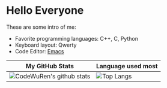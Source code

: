 # Hello Everyone

These are some intro of me:
- Favorite programming languages: C++, C, Python
- Keyboard layout: Qwerty
- Code Editor: [Emacs](https://github.com/codewuren/.emacs.d)

| My GitHub Stats                                                                                                          | Language used most                                                                     |
|--------------------------------------------------------------------------------------------------------------------------|----------------------------------------------------------------------------------------|
| ![CodeWuRen's github stats](https://github-readme-stats.vercel.app/api?username=codewuren&show_icons=true&theme=onedark) | ![Top Langs](https://github-readme-stats.vercel.app/api/top-langs/?username=codewuren) |
